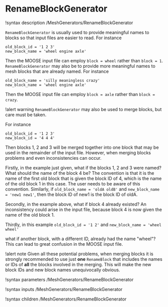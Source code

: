 # RenameBlockGenerator

!syntax description /MeshGenerators/RenameBlockGenerator

`RenameBlockGenerator` is usually used to provide meaningful names to blocks so that input files are easier to
read.  For instance

```text
old_block_id = '1 2 3'
new_block_name = 'wheel engine axle'
```

Then the MOOSE input file can employ `block = wheel` rather than `block = 1`.  `RenameBlockGenerator` may also
be to provide more meaningful names to mesh blocks that are already named.  For instance

```text
old_block_name = 'silly meaningless crazy'
new_block_name = 'wheel engine axle'
```

Then the MOOSE input file can employ `block = axle` rather than `block = crazy`.

!alert warning
`RenameBlockGenerator` may also be used to merge blocks, but care must be taken.

For instance

```
old_block_id = '1 2 3'
new_block_id = '4 4 4'
```

Then blocks 1, 2 and 3 will be merged together into one block that may be used in the remainder of
the input file.  However, when merging blocks problems and even inconsistencies can occur.

Firstly, in the example just given, what if the blocks 1, 2 and 3 were named?  What should the name
of the block 4 be?  The convention is that it is the name of the first old block that is given the
block ID of 4, which is the name of the old block 1 in this case.  The user needs to be aware of this
convention.  Similarly, if `old_block_name = 'oldA oldB'` and `new_block_name = 'new1 new1'`, then
the block ID of new1 is the block ID of oldA.

Secondly, in the example above, what if block 4 already existed?  An inconsistency could arise in the
input file, because block 4 is now given the name of the old block 1.

Thirdly, in this example `old_block_id = '1 2'` and `new_block_name = 'wheel wheel'`

what if another block, with a different ID, already had the name
"wheel"?  This can lead to great confusion in the MOOSE input file.

!alert note
Given all these potential problems, when merging blocks it is strongly recommended to use just
**one** `RenameBlock` that includes the names or IDs of **all** the blocks involved in the merging.
This will make the new block IDs and new block names unequivocally obvious.

!syntax parameters /MeshGenerators/RenameBlockGenerator

!syntax inputs /MeshGenerators/RenameBlockGenerator

!syntax children /MeshGenerators/RenameBlockGenerator
